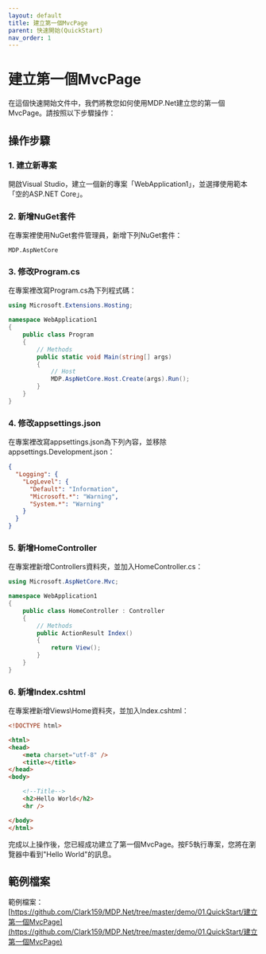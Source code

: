 ```yaml
---
layout: default
title: 建立第一個MvcPage
parent: 快速開始(QuickStart)
nav_order: 1
---
```


# 建立第一個MvcPage

在這個快速開始文件中，我們將教您如何使用MDP.Net建立您的第一個MvcPage。請按照以下步驟操作：

## 操作步驟

### 1. 建立新專案

開啟Visual Studio，建立一個新的專案「WebApplication1」，並選擇使用範本「空的ASP.NET Core」。

### 2. 新增NuGet套件

在專案裡使用NuGet套件管理員，新增下列NuGet套件：

```
MDP.AspNetCore
```

### 3. 修改Program.cs

在專案裡改寫Program.cs為下列程式碼：

```csharp
using Microsoft.Extensions.Hosting;

namespace WebApplication1
{
    public class Program
    {
        // Methods
        public static void Main(string[] args)
        {
            // Host
            MDP.AspNetCore.Host.Create(args).Run();
        }
    }
}
```

### 4. 修改appsettings.json

在專案裡改寫appsettings.json為下列內容，並移除appsettings.Development.json：

```json
{
  "Logging": {
    "LogLevel": {
      "Default": "Information",
      "Microsoft.*": "Warning",
      "System.*": "Warning"
    }
  }
}
```

### 5. 新增HomeController

在專案裡新增Controllers資料夾，並加入HomeController.cs：

```csharp
using Microsoft.AspNetCore.Mvc;

namespace WebApplication1
{
    public class HomeController : Controller
    {
        // Methods
        public ActionResult Index()
        {
            return View();
        }
    }
}
```

### 6. 新增Index.cshtml

在專案裡新增Views\Home資料夾，並加入Index.cshtml：

```html
<!DOCTYPE html>

<html>
<head>
    <meta charset="utf-8" />
    <title></title>
</head>
<body>

    <!--Title-->
    <h2>Hello World</h2>
    <hr />

</body>
</html>
```

完成以上操作後，您已經成功建立了第一個MvcPage。按F5執行專案，您將在瀏覽器中看到"Hello World"的訊息。

## 範例檔案

範例檔案：[https://github.com/Clark159/MDP.Net/tree/master/demo/01.QuickStart/建立第一個MvcPage](https://github.com/Clark159/MDP.Net/tree/master/demo/01.QuickStart/建立第一個MvcPage)
